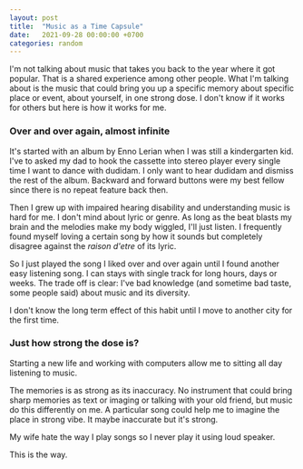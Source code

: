 ```yaml
---
layout: post
title:  "Music as a Time Capsule"
date:   2021-09-28 00:00:00 +0700
categories: random
---
```


I'm not talking about music that takes you back to the year where it got popular. That is a shared experience among other people. What I'm talking about is the music that could bring you up a specific memory about specific place or event, about yourself, in one strong dose. I don't know if it works for others but here is how it works for me.

### Over and over again, almost infinite

It's started with an album by Enno Lerian when I was still a kindergarten kid. I've to asked my dad to hook the cassette into stereo player every single time I want to dance with dudidam. I only want to hear dudidam and dismiss the rest of the album. Backward and forward buttons were my best fellow since there is no repeat feature back then.

Then I grew up with impaired hearing disability and understanding music is hard for me. I don't mind about lyric or genre. As long as the beat blasts my brain and the melodies make my body wiggled, I'll just listen. I frequently found myself loving a certain song by how it sounds but completely disagree against the *raison d'etre* of its lyric.

So I just played the song I liked over and over again until I found another easy listening song. I can stays with single track for long hours, days or weeks. The trade off is clear: I've bad knowledge (and sometime bad taste, some people said) about music and its diversity.

I don't know the long term effect of this habit until I move to another city for the first time.

### Just how strong the dose is?

Starting a new life and working with computers allow me to sitting all day listening to music.

The memories is as strong as its inaccuracy. No instrument that could bring sharp memories as text or imaging or talking with your old friend, but music do this differently on me. A particular song could help me to imagine the place in strong vibe. It maybe inaccurate but it's strong.

My wife hate the way I play songs so I never play it using loud speaker.

This is the way.
